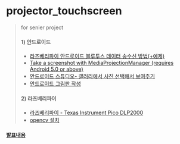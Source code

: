 #   projector_touchscreen

> for  senier project
>
>  #### 1) 안드로이드
>  -  [라즈베리파이 안드로이드 블루투스 데이터 송수신 방법(+예제)](https://blog.naver.com/beaqon/221412580559)
>  -  [Take a screenshot with MediaProjectionManager (requires Android 5.0 or above)](https://programmersought.com/article/7187645822/)
>  -  [안드로이드 스튜디오- 갤러리에서 사진 선택해서 보여주기](https://cosmosjs.blog.me/220940841567)
>  -  [안드로이드 그림판 작성](https://honeyinfo7.tistory.com/33)
>
> 
>
> #### 2) 라즈베리파이
>  - [라즈베리파이 -  Texas Instrument Pico DLP2000](http://frederickvandenbosch.be/?p=2948)
>  - [opencv 설치](http://www.3demp.com/community/boardDetails.php?cbID=235)
 



#### [발표내용](https://2020.koreatech.ac.kr/major/cse/5276874383558863)
